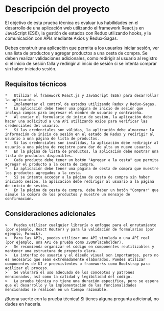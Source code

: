 # Descripción del proyecto

El objetivo de esta prueba técnica es evaluar tus habilidades en el desarrollo de una aplicación web utilizando el framework React.js en JavaScript (ES6), la gestión de estados con Redux utilizando hooks, y la comunicación con APIs mediante Axios y Redux-Sagas.

Debes construir una aplicación que permita a los usuarios iniciar sesión, ver una lista de productos y agregar productos a una cesta de compra. Se deben realizar validaciones adicionales, como redirigir al usuario al registro si el inicio de sesión falla y redirigir al inicio de sesión si se intenta comprar sin haber iniciado sesión.

## Requisitos técnicos

    *   Utilizar el framework React.js y JavaScript (ES6) para desarrollar la aplicación.
    *   Implementar el control de estados utilizando Redux y Redux-Sagas.
    *   La aplicación debe tener una página de inicio de sesión que incluya campos para ingresar el nombre de usuario y contraseña.
    *   Al enviar el formulario de inicio de sesión, la aplicación debe hacer una solicitud a una API utilizando Axios para verificar las credenciales del usuario.
    *   Si las credenciales son válidas, la aplicación debe almacenar la información de inicio de sesión en el estado de Redux y redirigir al usuario a una página de lista de productos.
    *   Si las credenciales son inválidas, la aplicación debe redirigir al usuario a una página de registro para dar de alta un nuevo usuario.
    *   En la página de lista de productos, la aplicación debe mostrar una lista de productos disponibles.
    *   Cada producto debe tener un botón "Agregar a la cesta" que permita agregar el producto a la cesta de compra.
    *   La aplicación debe tener una página de cesta de compra que muestre los productos agregados a la cesta.
    *   Si se intenta acceder a la página de cesta de compra sin haber iniciado sesión, la aplicación debe redirigir al usuario a la página de inicio de sesión.
    *   En la página de cesta de compra, debe haber un botón "Comprar" que simule la compra de los productos y muestre un mensaje de confirmación.

## Consideraciones adicionales

    >   Puedes utilizar cualquier librería o enfoque para el enrutamiento (por ejemplo, React Router) y para la validación de formularios (por ejemplo, Formik).
    >   Para las APIs, puedes utilizar una API simulada o una API real (por ejemplo, una API de prueba como JSONPlaceholder).
    >   Se recomienda organizar el código en componentes reutilizables y mantener una estructura de proyecto clara.
    >   La interfaz de usuario y el diseño visual son importantes, pero no es necesario que sean extremadamente elaborados. Puedes utilizar componentes de UI > preexistentes o frameworks como Bootstrap para agilizar el proceso.
    >   Se valorará el uso adecuado de los conceptos y patrones mencionados, así como la calidad y legibilidad del código.
    >   La prueba técnica no tiene una duración específica, pero se espera que el desarrollo y la implementación de las funcionalidades mencionadas se realicen en un tiempo razonable.

¡Buena suerte con la prueba técnica! Si tienes alguna pregunta adicional, no dudes en hacerla.

